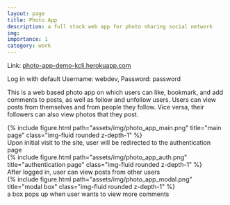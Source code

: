 ```yaml
---
layout: page
title: Photo App
description: a full stack web app for photo sharing social network
img:
importance: 1
category: work
---
```


Link: <a href="https://photo-app-demo-kcli.herokuapp.com/">photo-app-demo-kcli.herokuapp.com</a>

Log in with default Username: webdev, Password: password

This is a web based photo app on which users can like, bookmark, and add comments to posts, as well as follow and unfollow users. Users can view posts from themselves and from people they follow. Vice versa, their followers can also view photos that they post. 

<div class="row">
    <div class="col-sm mt-3 mt-md-0">
        {% include figure.html path="assets/img/photo_app_main.png" title="main page" class="img-fluid rounded z-depth-1" %}
    </div>
</div>
<div class="caption">
    Upon initial visit to the site, user will be redirected to the authentication page
</div>

<div class="row">
    <div class="col-sm mt-3 mt-md-0">
        {% include figure.html path="assets/img/photo_app_auth.png" title="authentication page" class="img-fluid rounded z-depth-1" %}
    </div>
</div>
<div class="caption">
    After logged in, user can view posts from other users
</div>

<div class="row">
    <div class="col-sm mt-3 mt-md-0">
        {% include figure.html path="assets/img/photo_app_modal.png" title="modal box" class="img-fluid rounded z-depth-1" %}
    </div>
</div>
<div class="caption">
    a box pops up when user wants to view more comments
</div>
